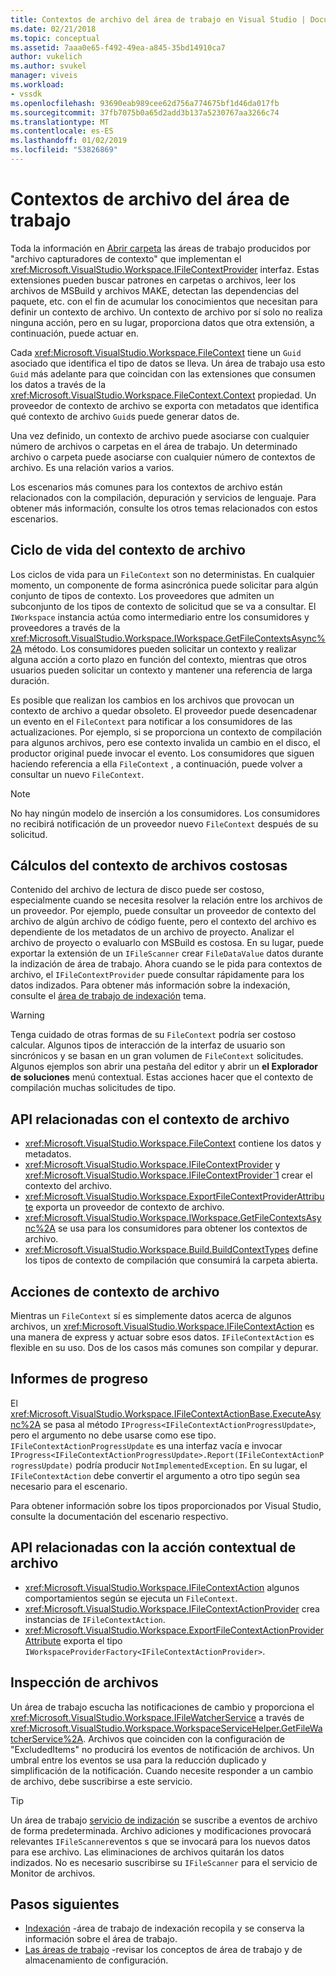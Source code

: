 ```yaml
---
title: Contextos de archivo del área de trabajo en Visual Studio | Documentos de Microsoft
ms.date: 02/21/2018
ms.topic: conceptual
ms.assetid: 7aaa0e65-f492-49ea-a845-35bd14910ca7
author: vukelich
ms.author: svukel
manager: viveis
ms.workload:
- vssdk
ms.openlocfilehash: 93690eab989cee62d756a774675bf1d46da017fb
ms.sourcegitcommit: 37fb7075b0a65d2add3b137a5230767aa3266c74
ms.translationtype: MT
ms.contentlocale: es-ES
ms.lasthandoff: 01/02/2019
ms.locfileid: "53826869"
---
```

# <a name="workspace-file-contexts"></a>Contextos de archivo del área de trabajo

Toda la información en [Abrir carpeta](../ide/develop-code-in-visual-studio-without-projects-or-solutions.md) las áreas de trabajo producidos por "archivo capturadores de contexto" que implementan el <xref:Microsoft.VisualStudio.Workspace.IFileContextProvider> interfaz. Estas extensiones pueden buscar patrones en carpetas o archivos, leer los archivos de MSBuild y archivos MAKE, detectan las dependencias del paquete, etc. con el fin de acumular los conocimientos que necesitan para definir un contexto de archivo. Un contexto de archivo por sí solo no realiza ninguna acción, pero en su lugar, proporciona datos que otra extensión, a continuación, puede actuar en.

Cada <xref:Microsoft.VisualStudio.Workspace.FileContext> tiene un `Guid` asociado que identifica el tipo de datos se lleva. Un área de trabajo usa esto `Guid` más adelante para que coincidan con las extensiones que consumen los datos a través de la <xref:Microsoft.VisualStudio.Workspace.FileContext.Context> propiedad. Un proveedor de contexto de archivo se exporta con metadatos que identifica qué contexto de archivo `Guid`s puede generar datos de.

Una vez definido, un contexto de archivo puede asociarse con cualquier número de archivos o carpetas en el área de trabajo. Un determinado archivo o carpeta puede asociarse con cualquier número de contextos de archivo. Es una relación varios a varios.

Los escenarios más comunes para los contextos de archivo están relacionados con la compilación, depuración y servicios de lenguaje. Para obtener más información, consulte los otros temas relacionados con estos escenarios.

## <a name="file-context-lifecycle"></a>Ciclo de vida del contexto de archivo

Los ciclos de vida para un `FileContext` son no deterministas. En cualquier momento, un componente de forma asincrónica puede solicitar para algún conjunto de tipos de contexto. Los proveedores que admiten un subconjunto de los tipos de contexto de solicitud que se va a consultar. El `IWorkspace` instancia actúa como intermediario entre los consumidores y proveedores a través de la <xref:Microsoft.VisualStudio.Workspace.IWorkspace.GetFileContextsAsync%2A> método. Los consumidores pueden solicitar un contexto y realizar alguna acción a corto plazo en función del contexto, mientras que otros usuarios pueden solicitar un contexto y mantener una referencia de larga duración. 

Es posible que realizan los cambios en los archivos que provocan un contexto de archivo a quedar obsoleto. El proveedor puede desencadenar un evento en el `FileContext` para notificar a los consumidores de las actualizaciones. Por ejemplo, si se proporciona un contexto de compilación para algunos archivos, pero ese contexto invalida un cambio en el disco, el productor original puede invocar el evento. Los consumidores que siguen haciendo referencia a ella `FileContext` , a continuación, puede volver a consultar un nuevo `FileContext`.

>[!NOTE]
>No hay ningún modelo de inserción a los consumidores. Los consumidores no recibirá notificación de un proveedor nuevo `FileContext` después de su solicitud.

## <a name="expensive-file-context-computations"></a>Cálculos del contexto de archivos costosas

Contenido del archivo de lectura de disco puede ser costoso, especialmente cuando se necesita resolver la relación entre los archivos de un proveedor. Por ejemplo, puede consultar un proveedor de contexto del archivo de algún archivo de código fuente, pero el contexto del archivo es dependiente de los metadatos de un archivo de proyecto. Analizar el archivo de proyecto o evaluarlo con MSBuild es costosa. En su lugar, puede exportar la extensión de un `IFileScanner` crear `FileDataValue` datos durante la indización de área de trabajo. Ahora cuando se le pida para contextos de archivo, el `IFileContextProvider` puede consultar rápidamente para los datos indizados. Para obtener más información sobre la indexación, consulte el [área de trabajo de indexación](workspace-indexing.md) tema.

>[!WARNING]
>Tenga cuidado de otras formas de su `FileContext` podría ser costoso calcular. Algunos tipos de interacción de la interfaz de usuario son sincrónicos y se basan en un gran volumen de `FileContext` solicitudes. Algunos ejemplos son abrir una pestaña del editor y abrir un **el Explorador de soluciones** menú contextual. Estas acciones hacer que el contexto de compilación muchas solicitudes de tipo.

## <a name="file-context-related-apis"></a>API relacionadas con el contexto de archivo

- <xref:Microsoft.VisualStudio.Workspace.FileContext> contiene los datos y metadatos.
- <xref:Microsoft.VisualStudio.Workspace.IFileContextProvider> y <xref:Microsoft.VisualStudio.Workspace.IFileContextProvider`1> crear el contexto del archivo.
- <xref:Microsoft.VisualStudio.Workspace.ExportFileContextProviderAttribute> exporta un proveedor de contexto de archivo.
- <xref:Microsoft.VisualStudio.Workspace.IWorkspace.GetFileContextsAsync%2A> se usa para los consumidores para obtener los contextos de archivo.
- <xref:Microsoft.VisualStudio.Workspace.Build.BuildContextTypes> define los tipos de contexto de compilación que consumirá la carpeta abierta.

## <a name="file-context-actions"></a>Acciones de contexto de archivo

Mientras un `FileContext` sí es simplemente datos acerca de algunos archivos, un <xref:Microsoft.VisualStudio.Workspace.IFileContextAction> es una manera de express y actuar sobre esos datos. `IFileContextAction` es flexible en su uso. Dos de los casos más comunes son compilar y depurar.

## <a name="reporting-progress"></a>Informes de progreso

El <xref:Microsoft.VisualStudio.Workspace.IFileContextActionBase.ExecuteAsync%2A> se pasa al método `IProgress<IFileContextActionProgressUpdate>`, pero el argumento no debe usarse como ese tipo. `IFileContextActionProgressUpdate` es una interfaz vacía e invocar `IProgress<IFileContextActionProgressUpdate>.Report(IFileContextActionProgressUpdate)` podría producir `NotImplementedException`. En su lugar, el `IFileContextAction` debe convertir el argumento a otro tipo según sea necesario para el escenario.

Para obtener información sobre los tipos proporcionados por Visual Studio, consulte la documentación del escenario respectivo.

## <a name="file-context-action-related-apis"></a>API relacionadas con la acción contextual de archivo

- <xref:Microsoft.VisualStudio.Workspace.IFileContextAction> algunos comportamientos según se ejecuta un `FileContext`.
- <xref:Microsoft.VisualStudio.Workspace.IFileContextActionProvider> crea instancias de `IFileContextAction`.
- <xref:Microsoft.VisualStudio.Workspace.ExportFileContextActionProviderAttribute> exporta el tipo `IWorkspaceProviderFactory<IFileContextActionProvider>`.

## <a name="file-watching"></a>Inspección de archivos

Un área de trabajo escucha las notificaciones de cambio y proporciona el <xref:Microsoft.VisualStudio.Workspace.IFileWatcherService> a través de <xref:Microsoft.VisualStudio.Workspace.WorkspaceServiceHelper.GetFileWatcherService%2A>. Archivos que coinciden con la configuración de "ExcludedItems" no producirá los eventos de notificación de archivos. Un umbral entre los eventos se usa para la reducción duplicado y simplificación de la notificación. Cuando necesite responder a un cambio de archivo, debe suscribirse a este servicio.

>[!TIP]
>Un área de trabajo [servicio de indización](workspace-indexing.md) se suscribe a eventos de archivo de forma predeterminada. Archivo adiciones y modificaciones provocará relevantes `IFileScanner`eventos s que se invocará para los nuevos datos para ese archivo. Las eliminaciones de archivos quitarán los datos indizados. No es necesario suscribirse su `IFileScanner` para el servicio de Monitor de archivos.

## <a name="next-steps"></a>Pasos siguientes

* [Indexación](workspace-indexing.md) -área de trabajo de indexación recopila y se conserva la información sobre el área de trabajo.
* [Las áreas de trabajo](workspaces.md) -revisar los conceptos de área de trabajo y de almacenamiento de configuración.
